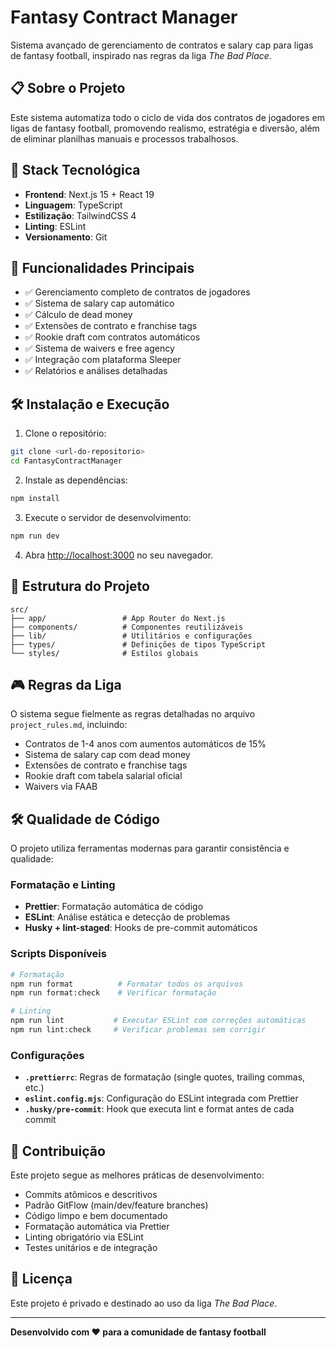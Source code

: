 # Fantasy Contract Manager

Sistema avançado de gerenciamento de contratos e salary cap para ligas de fantasy football, inspirado nas regras da liga _The Bad Place_.

## 📋 Sobre o Projeto

Este sistema automatiza todo o ciclo de vida dos contratos de jogadores em ligas de fantasy football, promovendo realismo, estratégia e diversão, além de eliminar planilhas manuais e processos trabalhosos.

## 🚀 Stack Tecnológica

- **Frontend**: Next.js 15 + React 19
- **Linguagem**: TypeScript
- **Estilização**: TailwindCSS 4
- **Linting**: ESLint
- **Versionamento**: Git

## 🎯 Funcionalidades Principais

- ✅ Gerenciamento completo de contratos de jogadores
- ✅ Sistema de salary cap automático
- ✅ Cálculo de dead money
- ✅ Extensões de contrato e franchise tags
- ✅ Rookie draft com contratos automáticos
- ✅ Sistema de waivers e free agency
- ✅ Integração com plataforma Sleeper
- ✅ Relatórios e análises detalhadas

## 🛠️ Instalação e Execução

1. Clone o repositório:

```bash
git clone <url-do-repositorio>
cd FantasyContractManager
```

2. Instale as dependências:

```bash
npm install
```

3. Execute o servidor de desenvolvimento:

```bash
npm run dev
```

4. Abra [http://localhost:3000](http://localhost:3000) no seu navegador.

## 📁 Estrutura do Projeto

```
src/
├── app/                 # App Router do Next.js
├── components/          # Componentes reutilizáveis
├── lib/                 # Utilitários e configurações
├── types/               # Definições de tipos TypeScript
└── styles/              # Estilos globais
```

## 🎮 Regras da Liga

O sistema segue fielmente as regras detalhadas no arquivo `project_rules.md`, incluindo:

- Contratos de 1-4 anos com aumentos automáticos de 15%
- Sistema de salary cap com dead money
- Extensões de contrato e franchise tags
- Rookie draft com tabela salarial oficial
- Waivers via FAAB

## 🛠️ Qualidade de Código

O projeto utiliza ferramentas modernas para garantir consistência e qualidade:

### **Formatação e Linting**

- **Prettier**: Formatação automática de código
- **ESLint**: Análise estática e detecção de problemas
- **Husky + lint-staged**: Hooks de pre-commit automáticos

### **Scripts Disponíveis**

```bash
# Formatação
npm run format          # Formatar todos os arquivos
npm run format:check    # Verificar formatação

# Linting
npm run lint           # Executar ESLint com correções automáticas
npm run lint:check     # Verificar problemas sem corrigir
```

### **Configurações**

- **`.prettierrc`**: Regras de formatação (single quotes, trailing commas, etc.)
- **`eslint.config.mjs`**: Configuração do ESLint integrada com Prettier
- **`.husky/pre-commit`**: Hook que executa lint e format antes de cada commit

## 🤝 Contribuição

Este projeto segue as melhores práticas de desenvolvimento:

- Commits atômicos e descritivos
- Padrão GitFlow (main/dev/feature branches)
- Código limpo e bem documentado
- Formatação automática via Prettier
- Linting obrigatório via ESLint
- Testes unitários e de integração

## 📄 Licença

Este projeto é privado e destinado ao uso da liga _The Bad Place_.

---

**Desenvolvido com ❤️ para a comunidade de fantasy football**
